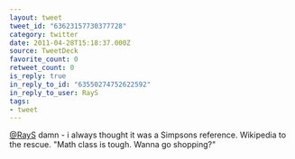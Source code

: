 ```yaml
---
layout: tweet
tweet_id: "63623157730377728"
category: twitter
date: 2011-04-28T15:18:37.000Z
source: TweetDeck
favorite_count: 0
retweet_count: 0
is_reply: true
in_reply_to_id: "63550274752622592"
in_reply_to_user: RayS
tags:
- tweet
---
```


[@RayS](https://twitter.com/@RayS) damn - i always thought it was a Simpsons reference.  Wikipedia to the rescue.  "Math class is tough.  Wanna go shopping?"
